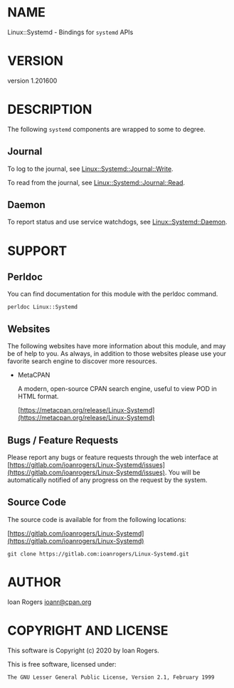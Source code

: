 # NAME

Linux::Systemd - Bindings for `systemd` APIs

# VERSION

version 1.201600

# DESCRIPTION

The following `systemd` components are wrapped to some to degree.

## Journal

To log to the journal, see [Linux::Systemd::Journal::Write](https://metacpan.org/pod/Linux%3A%3ASystemd%3A%3AJournal%3A%3AWrite).

To read from the journal, see [Linux::Systemd::Journal::Read](https://metacpan.org/pod/Linux%3A%3ASystemd%3A%3AJournal%3A%3ARead).

## Daemon

To report status and use service watchdogs, see [Linux::Systemd::Daemon](https://metacpan.org/pod/Linux%3A%3ASystemd%3A%3ADaemon).

# SUPPORT

## Perldoc

You can find documentation for this module with the perldoc command.

```
perldoc Linux::Systemd
```

## Websites

The following websites have more information about this module, and may be of help to you. As always,
in addition to those websites please use your favorite search engine to discover more resources.

- MetaCPAN

    A modern, open-source CPAN search engine, useful to view POD in HTML format.

    [https://metacpan.org/release/Linux-Systemd](https://metacpan.org/release/Linux-Systemd)

## Bugs / Feature Requests

Please report any bugs or feature requests through the web interface at [https://gitlab.com/ioanrogers/Linux-Systemd/issues](https://gitlab.com/ioanrogers/Linux-Systemd/issues).
You will be automatically notified of any progress on the request by the system.

## Source Code

The source code is available for from the following locations:

[https://gitlab.com/ioanrogers/Linux-Systemd](https://gitlab.com/ioanrogers/Linux-Systemd)

```
git clone https://gitlab.com:ioanrogers/Linux-Systemd.git
```

# AUTHOR

Ioan Rogers <ioanr@cpan.org>

# COPYRIGHT AND LICENSE

This software is Copyright (c) 2020 by Ioan Rogers.

This is free software, licensed under:

```
The GNU Lesser General Public License, Version 2.1, February 1999
```
